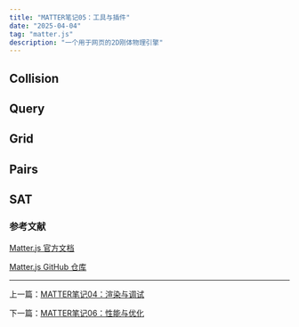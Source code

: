 ```yaml
---
title: "MATTER笔记05：工具与插件"
date: "2025-04-04"
tag: "matter.js"
description: "一个用于网页的2D刚体物理引擎"
---
```


## Collision

## Query

## Grid

## Pairs

## SAT

### 参考文献

[Matter.js 官方文档](https://brm.io/matter-js/docs/)

[Matter.js GitHub 仓库](https://github.com/liabru/matter-js)

---

上一篇：[MATTER笔记04：渲染与调试](/posts/post-018)

下一篇：[MATTER笔记06：性能与优化](/posts/post-020)
